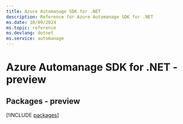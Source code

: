 ```yaml
---
title: Azure Automanage SDK for .NET
description: Reference for Azure Automanage SDK for .NET
ms.date: 10/09/2024
ms.topic: reference
ms.devlang: dotnet
ms.service: automanage
---
```

# Azure Automanage SDK for .NET - preview
## Packages - preview
[!INCLUDE [packages](automanage-index.md)]
